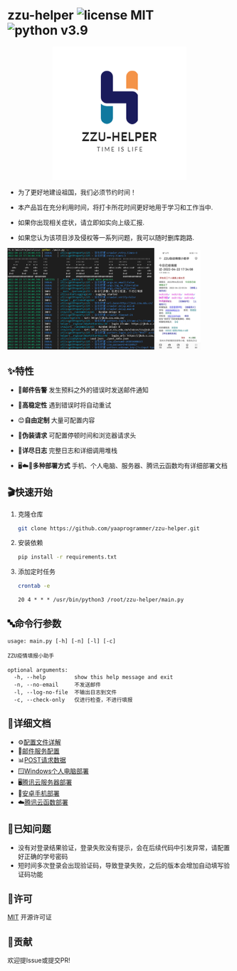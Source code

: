# zzu-helper   ![license MIT](https://img.shields.io/badge/license-MIT-green) ![python v3.9](https://img.shields.io/badge/python-v3.9-green)

<p align="center">
  <img src="./doc/image/logo.png" alt="zzu-helper logo"/>
</p>

- 为了更好地建设祖国，我们必须节约时间！

- 本产品旨在充分利用时间，将打卡所花时间更好地用于学习和工作当中.

- 如果你出现相关症状，请立即如实向上级汇报.

- 如果您认为该项目涉及侵权等一系列问题，我可以随时删库跑路.

<p float="left">
  <img src="./doc/image/readme-1.png" width="330" />
  <img src="./doc/image/readme-2.jpg" width="100" />
</p>

## ✨特性

- 📧**邮件告警**  发生预料之外的错误时发送邮件通知

- 💪**高稳定性**  遇到错误时将自动重试

- 😊**自由定制** 大量可配置内容

- 👻**伪装请求** 可配置停顿时间和浏览器请求头

- 📜**详尽日志**  完整日志和详细调用堆栈

- 🖥️☁️📱**多种部署方式**  手机、个人电脑、服务器、腾讯云函数均有详细部署文档

## 🎬快速开始

1. 克隆仓库

    ```bash
    git clone https://github.com/yaaprogrammer/zzu-helper.git
    ```

2. 安装依赖

    ```bash
    pip install -r requirements.txt
    ```

3. 添加定时任务

    ```bash
    crontab -e
    ```

    ```cronie
    20 4 * * * /usr/bin/python3 /root/zzu-helper/main.py
    ```

## 🔤命令行参数

```help
usage: main.py [-h] [-n] [-l] [-c]

ZZU疫情填报小助手

optional arguments:
  -h, --help         show this help message and exit
  -n, --no-email     不发送邮件
  -l, --log-no-file  不输出日志到文件
  -c, --check-only   仅进行检查，不进行填报
```

## 📘详细文档

- ⚙️[配置文件详解](./doc/config.md)
- 📧[邮件服务配置](./doc/mail-settings.md)
- 📊[POST请求数据](./doc/data.md)
- 🪟[Windows个人电脑部署](./doc/windows-deployment.md)
- 🖥️[腾讯云服务器部署](./doc/tencent-server-deployment.md)
- 📱[安卓手机部署](./doc/android-deployment.md)
- ☁️[腾讯云函数部署](./doc/tencent-cloud-function-depolyment.md)

## 💬已知问题

- 没有对登录结果验证，登录失败没有提示，会在后续代码中引发异常，请配置好正确的学号密码
- 短时间多次登录会出现验证码，导致登录失败，之后的版本会增加自动填写验证码功能

## 📝许可

[MIT](./LICENSE) 开源许可证

## 🧍贡献

欢迎提Issue或提交PR!
